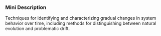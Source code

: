### Mini Description

Techniques for identifying and characterizing gradual changes in system behavior over time, including methods for distinguishing between natural evolution and problematic drift.
